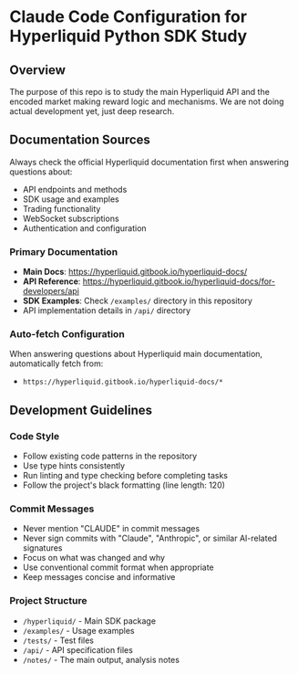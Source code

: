 # Claude Code Configuration for Hyperliquid Python SDK Study

## Overview

The purpose of this repo is to study the main Hyperliquid API and the encoded market making reward logic and mechanisms. We are not doing actual development yet, just deep research.

## Documentation Sources

Always check the official Hyperliquid documentation first when answering questions about:

- API endpoints and methods
- SDK usage and examples
- Trading functionality
- WebSocket subscriptions
- Authentication and configuration

### Primary Documentation

- **Main Docs**: <https://hyperliquid.gitbook.io/hyperliquid-docs/>
- **API Reference**: <https://hyperliquid.gitbook.io/hyperliquid-docs/for-developers/api>
- **SDK Examples**: Check `/examples/` directory in this repository
- API implementation details in `/api/` directory

### Auto-fetch Configuration

When answering questions about Hyperliquid main documentation, automatically fetch from:

- `https://hyperliquid.gitbook.io/hyperliquid-docs/*`

## Development Guidelines

### Code Style

- Follow existing code patterns in the repository
- Use type hints consistently
- Run linting and type checking before completing tasks
- Follow the project's black formatting (line length: 120)

### Commit Messages

- Never mention "CLAUDE" in commit messages
- Never sign commits with "Claude", "Anthropic", or similar AI-related signatures
- Focus on what was changed and why
- Use conventional commit format when appropriate
- Keep messages concise and informative

### Project Structure

- `/hyperliquid/` - Main SDK package
- `/examples/` - Usage examples
- `/tests/` - Test files
- `/api/` - API specification files
- `/notes/` - The main output, analysis notes

